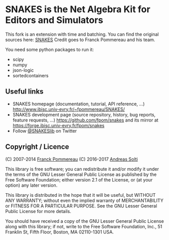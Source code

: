 SNAKES is the Net Algebra Kit for Editors and Simulators
========================================================

This fork is an extension with time and batching.
You can find the original sources here: [SNAKES](https://github.com/fpom/snakes) Credit goes to Franck Pommereau and his team.

You need some python packages to run it:
* scipy
* numpy
* json-logic
* sortedcontainers


Useful links
------------

* SNAKES homepage (documentation, tutorial, API reference, ...)
  http://www.ibisc.univ-evry.fr/~fpommereau/SNAKES/
* SNAKES development page (source repository, history, bug reports,
  feature requests, ...)
  https://github.com/fpom/snakes
  and its mirror at
  https://forge.ibisc.univ-evry.fr/fpom/snakes
* Follow [@SNAKESlib](https://twitter.com/SNAKESlib) on Twitter

Copyright / Licence
-------------------

(C) 2007-2014 [Franck Pommereau](mailto:franck.pommereau@ibisc.univ-evry.fr)
(C) 2016-2017 [Andreas Solti](mailto:solti@ai.wu.ac.at)

This library is free software; you can redistribute it and/or modify
it under the terms of the GNU Lesser General Public License as
published by the Free Software Foundation; either version 2.1 of the
License, or (at your option) any later version.

This library is distributed in the hope that it will be useful, but
WITHOUT ANY WARRANTY; without even the implied warranty of
MERCHANTABILITY or FITNESS FOR A PARTICULAR PURPOSE. See the GNU
Lesser General Public License for more details.

You should have received a copy of the GNU Lesser General Public
License along with this library; if not, write to the Free Software
Foundation, Inc., 51 Franklin St, Fifth Floor, Boston, MA 02110-1301
USA.
